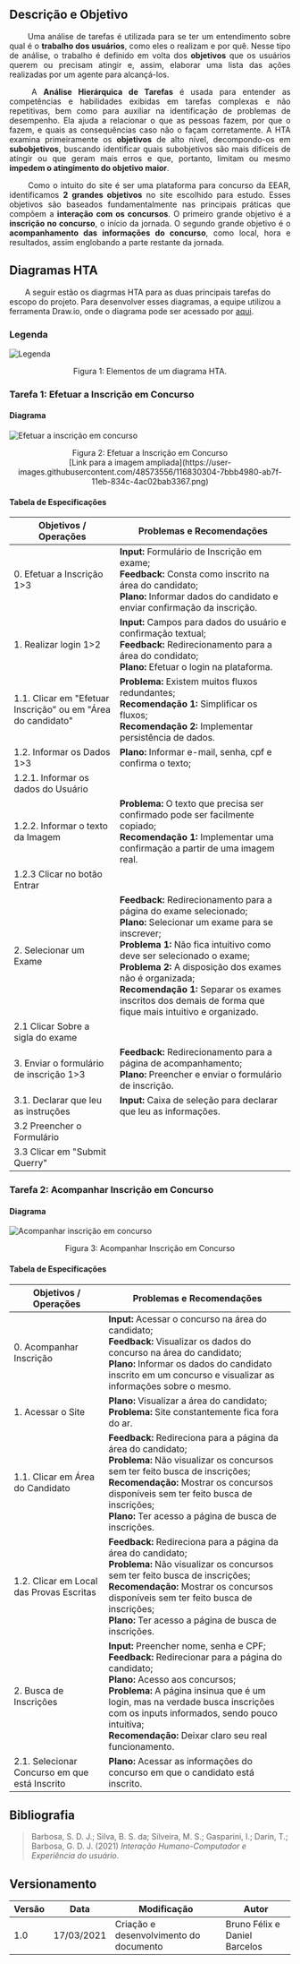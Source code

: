 ## Descrição e Objetivo

<p style="text-align: justify;">&emsp;&emsp; 
Uma análise de tarefas é utilizada para se ter um entendimento sobre qual é o <strong>trabalho dos usuários</strong>, como
eles o realizam e por quê. Nesse tipo de análise, o trabalho é definido em volta dos <strong>objetivos</strong> que os
usuários querem ou precisam atingir e, assim, elaborar uma lista das ações realizadas por um agente para alcançá-los.
</p>

<p style="text-align: justify;">&emsp;&emsp; 
A <strong>Análise Hierárquica de Tarefas</strong> é usada para entender as competências e habilidades exibidas em tarefas complexas e não repetitivas, bem como para auxiliar na identificação de problemas de desempenho. Ela ajuda a relacionar o que as pessoas fazem, por que o fazem, e quais as consequências caso não o façam corretamente. A HTA examina primeiramente os <strong>objetivos</strong> de alto nı́vel, decompondo-os em <strong>subobjetivos</strong>, buscando identificar quais subobjetivos são mais difı́ceis de atingir ou que geram mais erros e que, portanto, limitam ou mesmo <strong>impedem o atingimento do objetivo maior</strong>.
</p>

<p style="text-align: justify;">&emsp;&emsp; 
Como o intuito do site é ser uma plataforma para concurso da EEAR, identificamos <strong> 2 grandes objetivos</strong> no site escolhido para estudo. Esses objetivos são baseados fundamentalmente nas principais práticas que compõem a <strong>interação com os concursos</strong>. O primeiro grande objetivo é a <strong>inscrição no concurso</strong>, o início da jornada. O segundo grande objetivo é o <strong>acompanhamento das informações do concurso</strong>, como local, hora e resultados, assim englobando a parte restante da jornada.
</p>

## Diagramas HTA
&emsp;&emsp;A seguir estão os diagrmas HTA para as duas principais tarefas do escopo do projeto. Para desenvolver esses diagramas, a equipe utilizou a ferramenta Draw.io, onde o diagrama pode ser acessado por [aqui](https://drive.google.com/file/d/1C6jShXGzmvCVfr7s83fJBNn9U08kIvQx/view?usp=sharing).

### Legenda
![Legenda](../assets/imagens/hta/hta-legenda.png)
<center>Figura 1: Elementos de um diagrama HTA.</center>

### Tarefa 1: Efetuar a Inscrição em Concurso

#### Diagrama
![Efetuar a inscrição em concurso](../assets/imagens/hta/hta-t1.png)
<center>Figura 2: Efetuar a Inscrição em Concurso<br>[Link para a imagem ampliada](https://user-images.githubusercontent.com/48573556/116830304-7bbb4980-ab7f-11eb-834c-4ac02bab3367.png)</center>

#### Tabela de Especificações
| **Objetivos / Operações** | **Problemas e Recomendações** |
| --- | --- |
| 0. Efetuar a Inscrição 1>3|**Input:** Formulário de Inscrição em exame;<br>**Feedback:** Consta como inscrito na área do candidato;<br>**Plano:** Informar dados do candidato e enviar confirmação da inscrição.|
| 1. Realizar login 1>2|**Input:** Campos para dados do usuário e confirmação textual;<br>**Feedback:** Redirecionamento para a área do condidato;<br>**Plano:** Efetuar o login na plataforma.|
| 1.1. Clicar em "Efetuar Inscrição" ou em "Área do candidato"|**Problema:** Existem muitos fluxos redundantes;<br>**Recomendação 1:** Simplificar os fluxos;<br>**Recomendação 2:** Implementar persistência de dados.|
| 1.2. Informar os Dados 1>3|**Plano:** Informar e-mail, senha, cpf e confirma o texto;|
| 1.2.1. Informar os dados do Usuário||
| 1.2.2. Informar o texto da Imagem|**Problema:** O texto que precisa ser confirmado pode ser facilmente copiado;<br>**Recomendação 1:** Implementar uma confirmação a partir de uma imagem real.|
| 1.2.3 Clicar no botão Entrar||
| 2. Selecionar um Exame|**Feedback:** Redirecionamento para a página do exame selecionado;<br>**Plano:** Selecionar um exame para se inscrever;<br>**Problema 1:** Não fica intuitivo como deve ser selecionado o exame;<br>**Problema 2:** A disposição dos exames não é organizada;<br>**Recomendação 1:** Separar os exames inscritos dos demais de forma que fique mais intuitivo e organizado.|
| 2.1 Clicar Sobre a sigla do exame||
| 3. Enviar o formulário de inscrição 1>3|**Feedback:** Redirecionamento para a página de acompanhamento;<br>**Plano:** Preencher e enviar o formulário de inscrição.|
| 3.1. Declarar que leu as instruções|**Input:** Caixa de seleção para declarar que leu as informações.|
| 3.2 Preencher o Formulário||
| 3.3 Clicar em "Submit Querry"||


### Tarefa 2: Acompanhar Inscrição em Concurso

#### Diagrama
![Acompanhar inscrição em concurso](../assets/imagens/analise_tarefa_2.jpg)
<center>Figura 3: Acompanhar Inscrição em Concurso</center>

#### Tabela de Especificações
| **Objetivos / Operações** | **Problemas e Recomendações** |
| --- | --- |
| 0. Acompanhar Inscrição | <strong>Input: </strong> Acessar o concurso na área do candidato; <br> <strong>Feedback: </strong> Visualizar os dados do concurso na área do candidato; <br> <strong>Plano: </strong> Informar os dados do candidato inscrito  em um concurso e visualizar as informações sobre o mesmo. |
| 1. Acessar o Site | <strong>Plano: </strong> Visualizar a área do candidato; <br> <strong>Problema: </strong> Site constantemente fica fora do ar. |
| 1.1. Clicar em Área do Candidato | <strong>Feedback: </strong> Redireciona para a página da área do candidato; <br> <strong>Problema: </strong> Não visualizar os concursos sem ter feito busca de inscrições; <br> <strong>Recomendação: </strong> Mostrar os concursos disponíveis sem ter feito busca de inscrições; <br> <strong>Plano: </strong> Ter acesso a página de busca de inscrições. |
| 1.2. Clicar em Local das Provas Escritas | <strong>Feedback: </strong> Redireciona para a página da área do candidato; <br> <strong>Problema: </strong> Não visualizar os concursos sem ter feito busca de inscrições; <br> <strong>Recomendação: </strong> Mostrar os concursos disponíveis sem ter feito busca de inscrições; <br> <strong>Plano: </strong> Ter acesso a página de busca de inscrições. |
| 2. Busca de Inscrições | <strong>Input: </strong> Preencher nome, senha e CPF; <br> <strong>Feedback: </strong> Redirecionar para a página do candidato; <br> <strong>Plano: </strong> Acesso aos concursos; <br> <strong>Problema: </strong> A página insinua que é um login, mas na verdade busca inscrições com os inputs informados, sendo pouco intuitiva; <br> <strong>Recomendação: </strong> Deixar claro seu real funcionamento. |
| 2.1. Selecionar Concurso em que está Inscrito | <strong>Plano: </strong> Acessar as informações do concurso em que o candidato está inscrito. | 


## Bibliografia
> Barbosa, S. D. J.; Silva, B. S. da; Silveira, M. S.; Gasparini, I.; Darin, T.; Barbosa, G. D. J. (2021) <i>Interação Humano-Computador e Experiência do usuário</i>.


## Versionamento
| Versão | Data | Modificação | Autor |
|--|--|--|--|
| 1.0 | 17/03/2021 | Criação e desenvolvimento do documento | Bruno Félix e Daniel Barcelos |